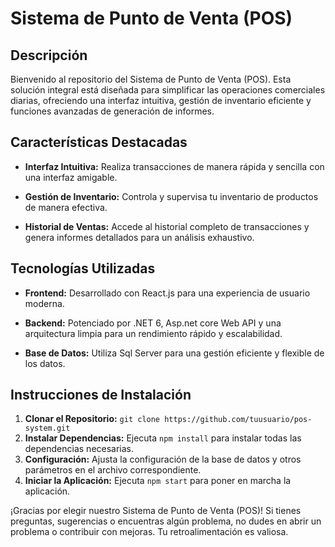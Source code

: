 # Sistema de Punto de Venta (POS)

## Descripción

Bienvenido al repositorio del Sistema de Punto de Venta (POS). Esta solución integral está diseñada para simplificar las operaciones comerciales diarias, ofreciendo una interfaz intuitiva, gestión de inventario eficiente y funciones avanzadas de generación de informes.

## Características Destacadas

- **Interfaz Intuitiva:** Realiza transacciones de manera rápida y sencilla con una interfaz amigable.

- **Gestión de Inventario:** Controla y supervisa tu inventario de productos de manera efectiva.

- **Historial de Ventas:** Accede al historial completo de transacciones y genera informes detallados para un análisis exhaustivo.

## Tecnologías Utilizadas

- **Frontend:** Desarrollado con React.js para una experiencia de usuario moderna.

- **Backend:** Potenciado por .NET 6, Asp.net core Web API y una arquitectura limpia para un rendimiento rápido y escalabilidad.

- **Base de Datos:** Utiliza Sql Server para una gestión eficiente y flexible de los datos.

## Instrucciones de Instalación

1. **Clonar el Repositorio:** `git clone https://github.com/tuusuario/pos-system.git`
2. **Instalar Dependencias:** Ejecuta `npm install` para instalar todas las dependencias necesarias.
3. **Configuración:** Ajusta la configuración de la base de datos y otros parámetros en el archivo correspondiente.
4. **Iniciar la Aplicación:** Ejecuta `npm start` para poner en marcha la aplicación.

¡Gracias por elegir nuestro Sistema de Punto de Venta (POS)! Si tienes preguntas, sugerencias o encuentras algún problema, no dudes en abrir un problema o contribuir con mejoras. Tu retroalimentación es valiosa.
